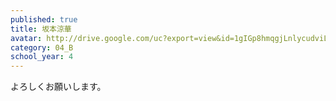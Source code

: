 ```yaml
---
published: true
title: 坂本涼華
avatar: http://drive.google.com/uc?export=view&id=1gIGp8hmqgjLnlycudviLIMYI3eMFrAQp
category: 04_B
school_year: 4
---
```

よろしくお願いします。